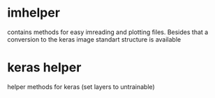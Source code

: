 # imhelper
contains methods for easy imreading and plotting files. Besides that a conversion to the keras image standart structure is available
# keras helper
helper methods for keras (set layers to untrainable)

